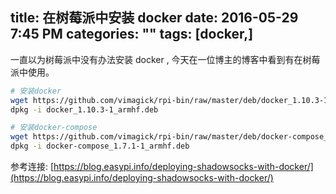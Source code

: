 title: 在树莓派中安装 docker 
date: 2016-05-29 7:45 PM
categories: ""
tags: [docker,]
---

一直以为树莓派中没有办法安装 docker , 今天在一位博主的博客中看到有在树莓派中使用。

<!--more-->

```bash
# 安装docker
wget https://github.com/vimagick/rpi-bin/raw/master/deb/docker_1.10.3-1_armhf.deb  
dpkg -i docker_1.10.3-1_armhf.deb

# 安装docker-compose
wget https://github.com/vimagick/rpi-bin/raw/master/deb/docker-compose_1.7.1-1_armhf.deb
dpkg -i docker-compose_1.7.1-1_armhf.deb

```


参考连接: [https://blog.easypi.info/deploying-shadowsocks-with-docker/](https://blog.easypi.info/deploying-shadowsocks-with-docker/)
